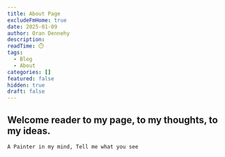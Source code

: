 ```yaml
---
title: About Page
excludeFmHome: true
date: 2025-01-09
author: Oran Dennehy
description: 
readTime: ⏱️
tags:
  - Blog
  - About
categories: []
featured: false
hidden: true
draft: false
---
```


 ## Welcome reader to my page, to my thoughts, to my ideas.

	A Painter in my mind, Tell me what you see